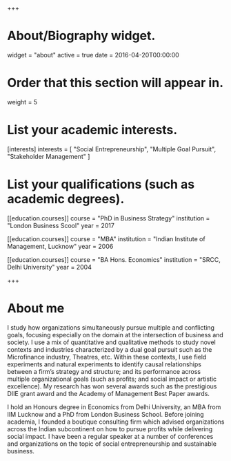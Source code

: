 +++
# About/Biography widget.
widget = "about"
active = true
date = 2016-04-20T00:00:00

# Order that this section will appear in.
weight = 5

# List your academic interests.
[interests]
  interests = [
    "Social Entrepreneurship",
    "Multiple Goal Pursuit",
    "Stakeholder Management"
  ]

# List your qualifications (such as academic degrees).
[[education.courses]]
  course = "PhD in Business Strategy"
  institution = "London Business Scool"
  year = 2017

[[education.courses]]
  course = "MBA"
  institution = "Indian Institute of Management, Lucknow"
  year = 2006

[[education.courses]]
  course = "BA Hons. Economics"
  institution = "SRCC, Delhi University"
  year = 2004

+++

# About me  

I study how organizations simultaneously pursue multiple and conflicting goals, focusing especially on the domain at the intersection of business and society. I use a mix of quantitative and qualitative methods to study novel contexts and industries characterized by a dual goal pursuit such as the Microfinance industry, Theatres, etc. Within these contexts, I use field experiments and natural experiments to identify causal relationships between a firm’s strategy and structure; and its performance across multiple organizational goals (such as profits; and social impact or artistic excellence). My research has won several awards such as the prestigious DIIE grant award and the Academy of Management Best Paper awards.  


I hold an Honours degree in Economics from Delhi University, an MBA from IIM Lucknow and a PhD from London Business School. Before joining academia, I founded a boutique consulting firm which advised organizations across the Indian subcontinent on how to pursue profits while delivering social impact. I have been a regular speaker at a number of conferences and organizations on the topic of social entrepreneurship and sustainable business.  
